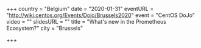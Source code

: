 +++
country = "Belgium"
date = "2020-01-31"
eventURL = "http://wiki.centos.org/Events/Dojo/Brussels2020"
event = "CentOS DoJo"
video = ""
slidesURL = ""
title = "What's new in the Prometheus Ecosystem?"
city = "Brussels"

+++

